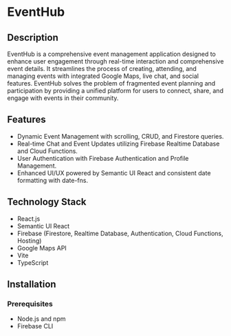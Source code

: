 # EventHub

## Description

EventHub is a comprehensive event management application designed to enhance user engagement through real-time interaction and comprehensive event details. It streamlines the process of creating, attending, and managing events with integrated Google Maps, live chat, and social features. EventHub solves the problem of fragmented event planning and participation by providing a unified platform for users to connect, share, and engage with events in their community.

## Features

- Dynamic Event Management with scrolling, CRUD, and Firestore queries.
- Real-time Chat and Event Updates utilizing Firebase Realtime Database and Cloud Functions.
- User Authentication with Firebase Authentication and Profile Management.
- Enhanced UI/UX powered by Semantic UI React and consistent date formatting with date-fns.

## Technology Stack

- React.js
- Semantic UI React
- Firebase (Firestore, Realtime Database, Authentication, Cloud Functions, Hosting)
- Google Maps API
- Vite
- TypeScript

## Installation

### Prerequisites

- Node.js and npm
- Firebase CLI
